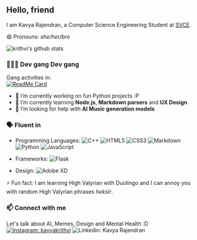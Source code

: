 ## Hello, friend

I am Kavya Rajendran, a Computer Science Engineering Student at [SVCE](https://www.svce.ac.in/). 

😄 Pronouns: *she/her/bro*

![krithvi's github stats](https://github-readme-stats.vercel.app/api?username=krithvi&theme=nightowl&show_icons=true&hide=issues)

### 👩🏽‍💻 Dev gang Dev gang
Gang activities in:    
[![ReadMe Card](https://github-readme-stats.vercel.app/api/pin/?username=PriyaShrinithi&repo=Freidburg-s-Groceries&show_owner="true"&theme=tokyonight)](https://github.com/PriyaShrinithi/Freidburg-s-Groceries)
- 🔭 I’m currently working on fun Python projects :P
- 🌱 I’m currently learning **Node.js**, **Markdown parsers** and **UX Design**
- 🤔 I’m looking for help with **AI Music generation models**

### 🗣️ Fluent in
- Programming Languages: <img src="https://img.shields.io/badge/c++%20-%2300599C.svg?&style=for-the-badge&logo=c%2B%2B&ogoColor=white" alt="C++"/> <img src="https://img.shields.io/badge/html5%20-%23E34F26.svg?&style=for-the-badge&logo=html5&logoColor=white" alt="HTML5"/> <img src="https://img.shields.io/badge/css3%20-%231572B6.svg?&style=for-the-badge&logo=css3&logoColor=white" alt="CSS3"/> <img src="https://img.shields.io/badge/markdown-%23000000.svg?&style=for-the-badge&logo=markdown&logoColor=white" alt="Markdown"/> <img src="https://img.shields.io/badge/python%20-%2314354C.svg?&style=for-the-badge&logo=python&logoColor=white" alt="Python"/> <img src="https://img.shields.io/badge/javascript%20-%23323330.svg?&style=for-the-badge&logo=javascript&logoColor=%23F7DF1E" alt="JavaScript"/>

- Frameworks: <img src="https://img.shields.io/badge/flask%20-%23000.svg?&style=for-the-badge&logo=flask&logoColor=white" alt="Flask"/>

- Design: <img src="https://img.shields.io/badge/adobe%20xd%20-%23FF26BE.svg?&style=for-the-badge&logo=adobe%20xd&logoColor=white" alt="Adobe XD"/> 

⚡ Fun fact: I am learning High Valyrian with Duolingo and I can annoy you with random High Valyrian phrases *heksīr*.

### 📫 Connect with me
Let's talk about AI, Memes, Design and Mental Health :D    
<a href="https://www.instagram.com/kavyakrithvi/"><img src="https://img.shields.io/badge/kavyakrithvi%20-%23E4405F.svg?&style=for-the-badge&logo=Instagram&logoColor=white" alt="Instagram: kavyakrithvi"/></a>
<img src="https://img.shields.io/badge/Kavya Rajendran%20-%230077B5.svg?&style=for-the-badge&logo=linkedin&logoColor=white" alt="Linkedin: Kavya Rajendran"/>    

<!--
Next up: 
- Now Listening to
- hellofriend banner
-->
